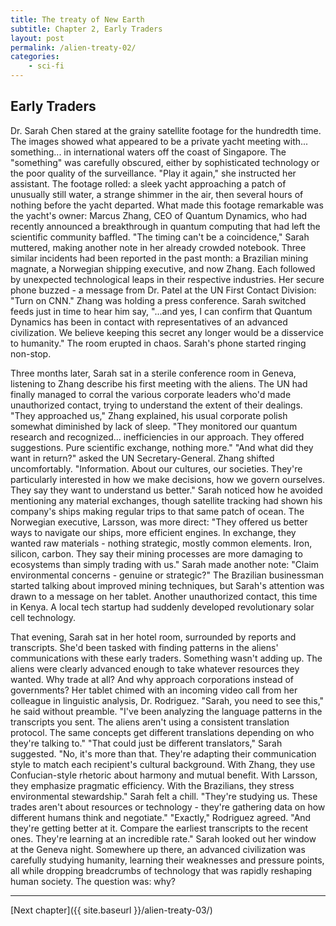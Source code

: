 ```yaml
---
title: The treaty of New Earth
subtitle: Chapter 2, Early Traders
layout: post
permalink: /alien-treaty-02/
categories:
    - sci-fi
---
```


## Early Traders

Dr. Sarah Chen stared at the grainy satellite footage for the hundredth time. The images showed what appeared to be a private yacht meeting with... something... in international waters off the coast of Singapore. The "something" was carefully obscured, either by sophisticated technology or the poor quality of the surveillance.
"Play it again," she instructed her assistant. The footage rolled: a sleek yacht approaching a patch of unusually still water, a strange shimmer in the air, then several hours of nothing before the yacht departed. What made this footage remarkable was the yacht's owner: Marcus Zhang, CEO of Quantum Dynamics, who had recently announced a breakthrough in quantum computing that had left the scientific community baffled.
"The timing can't be a coincidence," Sarah muttered, making another note in her already crowded notebook. Three similar incidents had been reported in the past month: a Brazilian mining magnate, a Norwegian shipping executive, and now Zhang. Each followed by unexpected technological leaps in their respective industries.
Her secure phone buzzed - a message from Dr. Patel at the UN First Contact Division: "Turn on CNN."
Zhang was holding a press conference. Sarah switched feeds just in time to hear him say, "...and yes, I can confirm that Quantum Dynamics has been in contact with representatives of an advanced civilization. We believe keeping this secret any longer would be a disservice to humanity."
The room erupted in chaos. Sarah's phone started ringing non-stop.

Three months later, Sarah sat in a sterile conference room in Geneva, listening to Zhang describe his first meeting with the aliens. The UN had finally managed to corral the various corporate leaders who'd made unauthorized contact, trying to understand the extent of their dealings.
"They approached us," Zhang explained, his usual corporate polish somewhat diminished by lack of sleep. "They monitored our quantum research and recognized... inefficiencies in our approach. They offered suggestions. Pure scientific exchange, nothing more."
"And what did they want in return?" asked the UN Secretary-General.
Zhang shifted uncomfortably. "Information. About our cultures, our societies. They're particularly interested in how we make decisions, how we govern ourselves. They say they want to understand us better."
Sarah noticed how he avoided mentioning any material exchanges, though satellite tracking had shown his company's ships making regular trips to that same patch of ocean.
The Norwegian executive, Larsson, was more direct: "They offered us better ways to navigate our ships, more efficient engines. In exchange, they wanted raw materials - nothing strategic, mostly common elements. Iron, silicon, carbon. They say their mining processes are more damaging to ecosystems than simply trading with us."
Sarah made another note: "Claim environmental concerns - genuine or strategic?"
The Brazilian businessman started talking about improved mining techniques, but Sarah's attention was drawn to a message on her tablet. Another unauthorized contact, this time in Kenya. A local tech startup had suddenly developed revolutionary solar cell technology.

That evening, Sarah sat in her hotel room, surrounded by reports and transcripts. She'd been tasked with finding patterns in the aliens' communications with these early traders. Something wasn't adding up.
The aliens were clearly advanced enough to take whatever resources they wanted. Why trade at all? And why approach corporations instead of governments?
Her tablet chimed with an incoming video call from her colleague in linguistic analysis, Dr. Rodriguez.
"Sarah, you need to see this," he said without preamble. "I've been analyzing the language patterns in the transcripts you sent. The aliens aren't using a consistent translation protocol. The same concepts get different translations depending on who they're talking to."
"That could just be different translators," Sarah suggested.
"No, it's more than that. They're adapting their communication style to match each recipient's cultural background. With Zhang, they use Confucian-style rhetoric about harmony and mutual benefit. With Larsson, they emphasize pragmatic efficiency. With the Brazilians, they stress environmental stewardship."
Sarah felt a chill. "They're studying us. These trades aren't about resources or technology - they're gathering data on how different humans think and negotiate."
"Exactly," Rodriguez agreed. "And they're getting better at it. Compare the earliest transcripts to the recent ones. They're learning at an incredible rate."
Sarah looked out her window at the Geneva night. Somewhere up there, an advanced civilization was carefully studying humanity, learning their weaknesses and pressure points, all while dropping breadcrumbs of technology that was rapidly reshaping human society.
The question was: why?


<!-- want to add
humans trading things that were not theirs (oceans, mountains, deep earth / core, atmosphere, etc). and the aliens didnt care to look too closely.

aliens ripping off humans. paying very little. the aliens were trading tech that humans couldnt quite understand and were fooled into thinking was valuable.
 -->

***

[Next chapter]({{ site.baseurl }}/alien-treaty-03/)